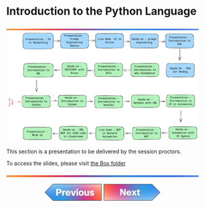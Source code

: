 # Introduction to the Python Language

![line](../../images/banner.png)
![line](./images/11.png)

This section is a presentation to be delivered by the session proctors.

To access the slides, please visit [the Box folder](https://cisco.app.box.com/folder/340062289300?s=hmrhjoshhzez3vlzdisvk0s9frn0lh5c)

![line](../../images/banner.png)
<p align="center">
<a href="../04-intro-to-cml/1.md"><img src="../../images/previous.png" width="150px"></a>
<a href="../06-hands-on-intro-python/1.md"><img src="../../images/next.png" width="150px"></a>
</p>
